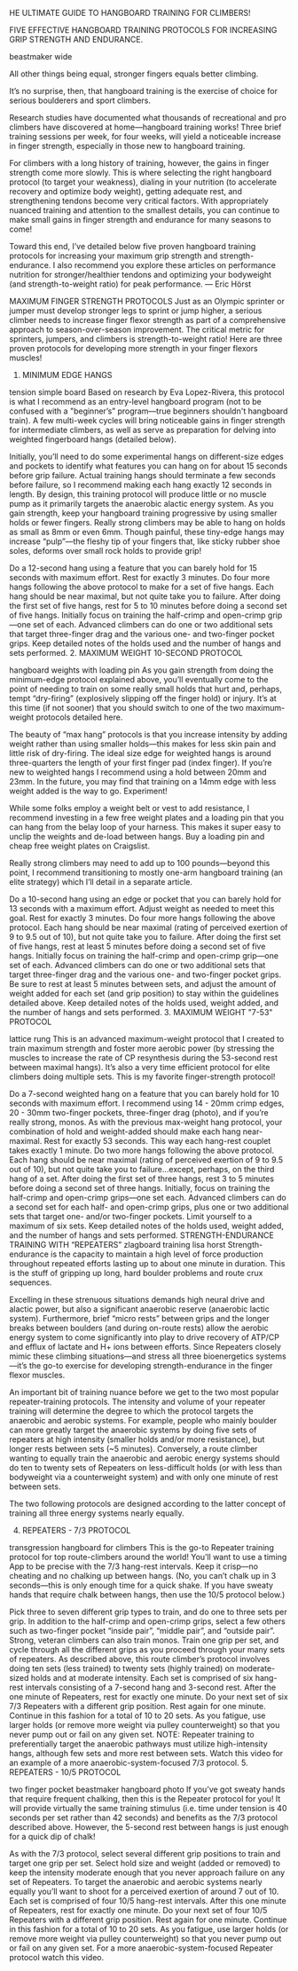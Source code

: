 
 HE ULTIMATE GUIDE TO HANGBOARD TRAINING FOR CLIMBERS!

FIVE EFFECTIVE HANGBOARD TRAINING PROTOCOLS FOR INCREASING GRIP STRENGTH AND ENDURANCE.

 

beastmaker wide
 
All other things being equal, stronger fingers equals better climbing.

It’s no surprise, then, that hangboard training is the exercise of choice for serious boulderers and sport climbers.

Research studies have documented what thousands of recreational and pro climbers have discovered at home—hangboard training works! Three brief training sessions per week, for four weeks, will yield a noticeable increase in finger strength, especially in those new to hangboard training.

For climbers with a long history of training, however, the gains in finger strength come more slowly. This is where selecting the right hangboard protocol (to target your weakness), dialing in your nutrition (to accelerate recovery and optimize body weight), getting adequate rest, and strengthening tendons become very critical factors. With appropriately nuanced training and attention to the smallest details, you can continue to make small gains in finger strength and endurance for many seasons to come!

Toward this end, I’ve detailed below five proven hangboard training protocols for increasing your maximum grip strength and strength-endurance. I also recommend you explore these articles on performance nutrition for stronger/healthier tendons and optimizing your bodyweight (and strength-to-weight ratio) for peak performance. — Eric Hörst

MAXIMUM FINGER STRENGTH PROTOCOLS
Just as an Olympic sprinter or jumper must develop stronger legs to sprint or jump higher, a serious climber needs to increase finger flexor strength as part of a comprehensive approach to season-over-season improvement. The critical metric for sprinters, jumpers, and climbers is strength-to-weight ratio! Here are three proven protocols for developing more strength in your finger flexors muscles!

1. MINIMUM EDGE HANGS

tension simple board
Based on research by Eva Lopez-Rivera, this protocol is what I recommend as an entry-level hangboard program (not to be confused with a "beginner’s” program—true beginners shouldn't hangboard train). A few multi-week cycles will bring noticeable gains in finger strength for intermediate climbers, as well as serve as preparation for delving into weighted fingerboard hangs (detailed below).

Initially, you’ll need to do some experimental hangs on different-size edges and pockets to identify what features you can hang on for about 15 seconds before grip failure. Actual training hangs should terminate a few seconds before failure, so I recommend making each hang exactly 12 seconds in length. By design, this training protocol will produce little or no muscle pump as it primarily targets the anaerobic alactic energy system. As you gain strength, keep your hangboard training progressive by using smaller holds or fewer fingers. Really strong climbers may be able to hang on holds as small as 8mm or even 6mm. Though painful, these tiny-edge hangs may increase “pulp”—the fleshy tip of your fingers that, like sticky rubber shoe soles, deforms over small rock holds to provide grip!

Do a 12-second hang using a feature that you can barely hold for 15 seconds with maximum effort.
Rest for exactly 3 minutes.
Do four more hangs following the above protocol to make for a set of five hangs. Each hang should be near maximal, but not quite take you to failure.
After doing the first set of five hangs, rest for 5 to 10 minutes before doing a second set of five hangs. Initially focus on training the half-crimp and open-crimp grip—one set of each. Advanced climbers can do one or two additional sets that target three-finger drag and the various one- and two-finger pocket grips.
Keep detailed notes of the holds used and the number of hangs and sets performed.
2. MAXIMUM WEIGHT 10-SECOND PROTOCOL

hangboard weights with loading pin
As you gain strength from doing the minimum-edge protocol explained above, you’ll eventually come to the point of needing to train on some really small holds that hurt and, perhaps, tempt “dry-firing” (explosively slipping off the finger hold) or injury. It’s at this time (if not sooner) that you should switch to one of the two maximum-weight protocols detailed here.

The beauty of “max hang” protocols is that you increase intensity by adding weight rather than using smaller holds—this makes for less skin pain and little risk of dry-firing. The ideal size edge for weighted hangs is around three-quarters the length of your first finger pad (index finger). If you’re new to weighted hangs I recommend using a hold between 20mm and 23mm. In the future, you may find that training on a 14mm edge with less weight added is the way to go. Experiment!

While some folks employ a weight belt or vest to add resistance, I recommend investing in a few free weight plates and a loading pin that you can hang from the belay loop of your harness. This makes it super easy to unclip the weights and de-load between hangs. Buy a loading pin and cheap free weight plates on Craigslist.

Really strong climbers may need to add up to 100 pounds—beyond this point, I recommend transitioning to mostly one-arm hangboard training (an elite strategy) which I’ll detail in a separate article. 

Do a 10-second hang using an edge or pocket that you can barely hold for 13 seconds with a maximum effort. Adjust weight as needed to meet this goal.
Rest for exactly 3 minutes.
Do four more hangs following the above protocol. Each hang should be near maximal (rating of perceived exertion of 9 to 9.5 out of 10), but not quite take you to failure.
After doing the first set of five hangs, rest at least 5 minutes before doing a second set of five hangs. Initially focus on training the half-crimp and open-crimp grip—one set of each. Advanced climbers can do one or two additional sets that target three-finger drag and the various one- and two-finger pocket grips. Be sure to rest at least 5 minutes between sets, and adjust the amount of weight added for each set (and grip position) to stay within the guidelines detailed above.
Keep detailed notes of the holds used, weight added, and the number of hangs and sets performed.
3. MAXIMUM WEIGHT "7-53" PROTOCOL

lattice rung
This is an advanced maximum-weight protocol that I created to train maximum strength and foster more aerobic power (by stressing the muscles to increase the rate of CP resynthesis during the 53-second rest between maximal hangs). It’s also a very time efficient protocol for elite climbers doing multiple sets. This is my favorite finger-strength protocol!

Do a 7-second weighted hang on a feature that you can barely hold for 10 seconds with maximum effort. I recommend using 14 - 20mm crimp edges, 20 - 30mm two-finger pockets, three-finger drag (photo), and if you’re really strong, monos. As with the previous max-weight hang protocol, your combination of hold and weight-added should make each hang near-maximal.
Rest for exactly 53 seconds. This way each hang-rest couplet takes exactly 1 minute.
Do two more hangs following the above protocol. Each hang should be near maximal (rating of perceived exertion of 9 to 9.5 out of 10), but not quite take you to failure…except, perhaps, on the third hang of a set.
After doing the first set of three hangs, rest 3 to 5 minutes before doing a second set of three hangs. Initially, focus on training the half-crimp and open-crimp grips—one set each. Advanced climbers can do a second set for each half- and open-crimp grips, plus one or two additional sets that target one- and/or two-finger pockets. Limit yourself to a maximum of six sets.
Keep detailed notes of the holds used, weight added, and the number of hangs and sets performed.
STRENGTH-ENDURANCE TRAINING WITH “REPEATERS”
zlagboard training lisa horst
Strength-endurance is the capacity to maintain a high level of force production throughout repeated efforts lasting up to about one minute in duration. This is the stuff of gripping up long, hard boulder problems and route crux sequences.

Excelling in these strenuous situations demands high neural drive and alactic power, but also a significant anaerobic reserve (anaerobic lactic system). Furthermore, brief “micro rests” between grips and the longer breaks between boulders (and during on-route rests) allow the aerobic energy system to come significantly into play to drive recovery of ATP/CP and efflux of lactate and H+ ions between efforts. Since Repeaters closely mimic these climbing situations—and stress all three bioenergetics systems—it’s the go-to exercise for developing strength-endurance in the finger flexor muscles.

An important bit of training nuance before we get to the two most popular repeater-training protocols. The intensity and volume of your repeater training will determine the degree to which the protocol targets the anaerobic and aerobic systems. For example, people who mainly boulder can more greatly target the anaerobic systems by doing five sets of repeaters at high intensity (smaller holds and/or more resistance), but longer rests between sets (~5 minutes). Conversely, a route climber wanting to equally train the anaerobic and aerobic energy systems should do ten to twenty sets of Repeaters on less-difficult holds (or with less than bodyweight via a counterweight system) and with only one minute of rest between sets.

The two following protocols are designed according to the latter concept of training all three energy systems nearly equally.

4. REPEATERS - 7/3 PROTOCOL

transgression hangboard for climbers
This is the go-to Repeater training protocol for top route-climbers around the world! You’ll want to use a timing App to be precise with the 7/3 hang-rest intervals. Keep it crisp—no cheating and no chalking up between hangs. (No, you can’t chalk up in 3 seconds—this is only enough time for a quick shake. If you have sweaty hands that require chalk between hangs, then use the 10/5 protocol below.)

Pick three to seven different grip types to train, and do one to three sets per grip. In addition to the half-crimp and open-crimp grips, select a few others such as two-finger pocket “inside pair”, “middle pair”, and “outside pair”. Strong, veteran climbers can also train monos. Train one grip per set, and cycle through all the different grips as you proceed through your many sets of repeaters. As described above, this route climber’s protocol involves doing ten sets (less trained) to twenty sets (highly trained) on moderate-sized holds and at moderate intensity.
Each set is comprised of six hang-rest intervals consisting of a 7-second hang and 3-second rest.
After the one minute of Repeaters, rest for exactly one minute.
Do your next set of six 7/3 Repeaters with a different grip position.
Rest again for one minute.
Continue in this fashion for a total of 10 to 20 sets. As you fatigue, use larger holds (or remove more weight via pulley counterweight) so that you never pump out or fail on any given set.
NOTE: Repeater training to preferentially target the anaerobic pathways must utilize high-intensity hangs, although few sets and more rest between sets. Watch this video for an example of a more anaerobic-system-focused 7/3 protocol.
5. REPEATERS - 10/5 PROTOCOL

two finger pocket beastmaker hangboard photo
If you’ve got sweaty hands that require frequent chalking, then this is the Repeater protocol for you! It will provide virtually the same training stimulus (i.e. time under tension is 40 seconds per set rather than 42 seconds) and benefits as the 7/3 protocol described above. However, the 5-second rest between hangs is just enough for a quick dip of chalk!

As with the 7/3 protocol, select several different grip positions to train and target one grip per set. Select hold size and weight (added or removed) to keep the intensity moderate enough that you never approach failure on any set of Repeaters. To target the anaerobic and aerobic systems nearly equally you’ll want to shoot for a perceived exertion of around 7 out of 10.
Each set is comprised of four 10/5 hang-rest intervals.
After this one minute of Repeaters, rest for exactly one minute.
Do your next set of four 10/5 Repeaters with a different grip position.
Rest again for one minute.
Continue in this fashion for a total of 10 to 20 sets. As you fatigue, use larger holds (or remove more weight via pulley counterweight) so that you never pump out or fail on any given set.
For a more anaerobic-system-focused Repeater protocol watch this video.
